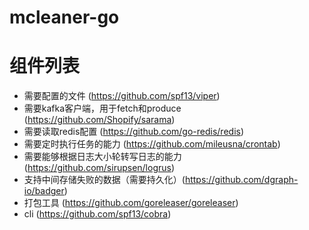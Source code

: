 # mcleaner-go

# 组件列表

- 需要配置的文件 (https://github.com/spf13/viper)
- 需要kafka客户端，用于fetch和produce (https://github.com/Shopify/sarama)
- 需要读取redis配置 (https://github.com/go-redis/redis)
- 需要定时执行任务的能力 (https://github.com/mileusna/crontab)
- 需要能够根据日志大小轮转写日志的能力 (https://github.com/sirupsen/logrus)
- 支持中间存储失败的数据（需要持久化）(https://github.com/dgraph-io/badger)
- 打包工具 (https://github.com/goreleaser/goreleaser)
- cli (https://github.com/spf13/cobra)
